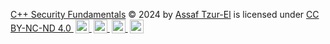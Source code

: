  [C++ Security Fundamentals](https://github.com/AssafTzurEl/corecpp-2024) © 2024 by [Assaf Tzur-El](https://github.com/AssafTzurEl) is licensed under [CC BY-NC-ND 4.0 
<img style="height:22px!important;margin-left:3px;vertical-align:text-bottom;" src="https://mirrors.creativecommons.org/presskit/icons/cc.svg?ref=chooser-v1" alt=""/>
<img style="height:22px!important;margin-left:3px;vertical-align:text-bottom;" src="https://mirrors.creativecommons.org/presskit/icons/by.svg?ref=chooser-v1" alt=""/>
<img style="height:22px!important;margin-left:3px;vertical-align:text-bottom;" src="https://mirrors.creativecommons.org/presskit/icons/nc.svg?ref=chooser-v1" alt=""/>
<img style="height:22px!important;margin-left:3px;vertical-align:text-bottom;" src="https://mirrors.creativecommons.org/presskit/icons/nd.svg?ref=chooser-v1" alt=""/>](https://creativecommons.org/licenses/by-nc-nd/4.0/?ref=chooser-v1)
